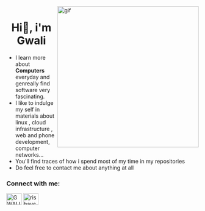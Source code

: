 


<!-- <img  align="right" width=400 alt="gif" src="https://media1.giphy.com/media/3o7aDaFeRXqYZuwnXq/giphy.gif"> -->
<img  align="right" width=370 alt="gif" src="https://images-wixmp-ed30a86b8c4ca887773594c2.wixmp.com/f/e976f1e5-04fd-4df7-baa0-f32b18b87dab/de6inxb-3d0d453b-abbf-4ed0-a863-ea5ba9f95d6a.gif?token=eyJ0eXAiOiJKV1QiLCJhbGciOiJIUzI1NiJ9.eyJzdWIiOiJ1cm46YXBwOjdlMGQxODg5ODIyNjQzNzNhNWYwZDQxNWVhMGQyNmUwIiwiaXNzIjoidXJuOmFwcDo3ZTBkMTg4OTgyMjY0MzczYTVmMGQ0MTVlYTBkMjZlMCIsIm9iaiI6W1t7InBhdGgiOiJcL2ZcL2U5NzZmMWU1LTA0ZmQtNGRmNy1iYWEwLWYzMmIxOGI4N2RhYlwvZGU2aW54Yi0zZDBkNDUzYi1hYmJmLTRlZDAtYTg2My1lYTViYTlmOTVkNmEuZ2lmIn1dXSwiYXVkIjpbInVybjpzZXJ2aWNlOmZpbGUuZG93bmxvYWQiXX0.N32ehCm_fdXvNxhQ0hRWcD6wSg-RfzwS9Q9FWxDaZt4">


 
<!--  <img  align="right" width=400 alt="gif" src="https://i.pinimg.com/originals/07/6c/40/076c408fd1e389faa8fbb2b555d94940.gif">

 -->


<h1 align="center">Hi👋, i'm Gwali</h1>

- I learn more about **Computers** everyday and genreally find software very fascinating.
- I like to indulge my self in materials about linux , cloud infrastructure , web and phone development, computer networks...
- You'll find traces of how i spend most of my time in my repositories 
- Do feel free to contact me about anything at all 




<h3 align="left">Connect with me:</h3>
<p align="left">
<a href="https://twitter.com/GWALISAM1" target="blank"><img align="center" src="https://raw.githubusercontent.com/rahuldkjain/github-profile-readme-generator/master/src/images/icons/Social/twitter.svg" alt="GWALI" height="30" width="40" /></a>
<a href="https://discordapp.com/920710791496368130" target="blank"><img align="center" src="https://raw.githubusercontent.com/rahuldkjain/github-profile-readme-generator/master/src/images/icons/Social/discord.svg" alt="rishavchanda" height="30" width="40" /></a>
